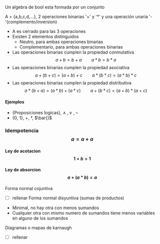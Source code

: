 Un algebra de bool esta formada por un conjunto

A = {a,b,c,d,...}, 2 operaciones binarias '+' y '*' y una operación unaria '-'(complemento/inversion)

- A es cerrado para las 3 operaciones
- Existen 2 elementos distinguidos 
	- Neutro, para ambas operaciones binarias
	- Complementario, para ambas operaciones binarias
- Las operaciones binarias cumplen la propiedad conmutativa$$a+b =b+a\qquad a*b = b*a$$
- Las operaciones binarias cumplen la propiedad asociativa$$a+(b+c)=(a+b)+c\qquad a*(b*c)=(a*b)*c$$
- Las operaciones binarias cumplen la propiedad distributiva$$a*(b+a)=(a*b)+(a*c)\qquad a+(b*c)=(a+b)*(a+c)$$

#### Ejemplos
- {Proposiciones logicas}, $\wedge\ ,\vee\ ,\neg$
- {0, 1}, +, $*$, $\bar{}$


### Idempotencia $$a = a + a$$
#### Ley de acotacion$$1+b = 1$$
#### Ley de absorcion$$a+(a*b)=a$$

Forma normal cojuntiva
- [ ] rellenar
Forma normal disyuntiva (sumas de productos)
- Minimal, no hay otra con menos sumandos
- Cualquier otra con mismo numero de sumandos tiene menos variables en alguno de los sumandos


Diagramas o mapas de karnaugh 
- [ ] rellenar